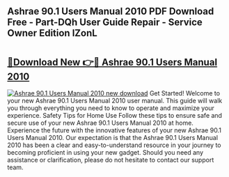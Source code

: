 ## Ashrae 90.1 Users Manual 2010 PDF Download Free - Part-DQh User Guide Repair - Service Owner Edition lZonL

# <h2><a href="http://bc26304.oget.top/?id=Ashrae+90.1+Users+Manual+2010">🔗Download New 👉🔴 Ashrae 90.1 Users Manual 2010</a></h2>

[![Ashrae 90.1 Users Manual 2010 new download](https://i.imgur.com/5g1atiW.png)](http://bc26304.oget.top/?id=Ashrae+90.1+Users+Manual+2010)
Get Started! Welcome to your new Ashrae 90.1 Users Manual 2010 user manual. This guide will walk you through everything you need to know to operate and maximize your experience. Safety Tips for Home Use Follow these tips to ensure safe and secure use of your new Ashrae 90.1 Users Manual 2010 at home. Experience the future with the innovative features of your new Ashrae 90.1 Users Manual 2010. Our expectation is that the Ashrae 90.1 Users Manual 2010 has been a clear and easy-to-understand resource in your journey to becoming proficient in using your new gadget. Should you need any assistance or clarification, please do not hesitate to contact our support team.
